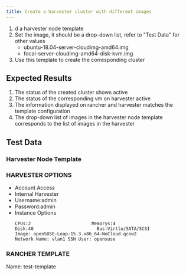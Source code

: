 ```yaml
---
title: Create a harvester cluster with different images	
---
```

1. d a harvester node template
1. Set the image, it should be a drop-down list, refer to "Test Data" for other values
    - ubuntu-18.04-server-cloudimg-amd64.img
    - focal-server-cloudimg-amd64-disk-kvm.img
1. Use this template to create the corresponding cluster

## Expected Results
1. The status of the created cluster shows active
1. The status of the corresponding vm on harvester active
1. The information displayed on rancher and harvester matches the template configuration
1. The drop-down list of images in the harvester node template corresponds to the list of images in the harvester

## Test Data
### Harvester Node Template
### HARVESTER OPTIONS
- Account Access
- Internal Harvester
- Username:admin
- Password:admin
- Instance Options
    ```
    CPUs:2                       Memorys:4
    Disk:40                        Bus:Virtlo/SATA/SCSI
    Image: openSUSE-Leap-15.3.x86_64-NoCloud.qcow2
    Network Name: vlan1 SSH User: opensuse
    ```
### RANCHER TEMPLATE
Name: test-template	